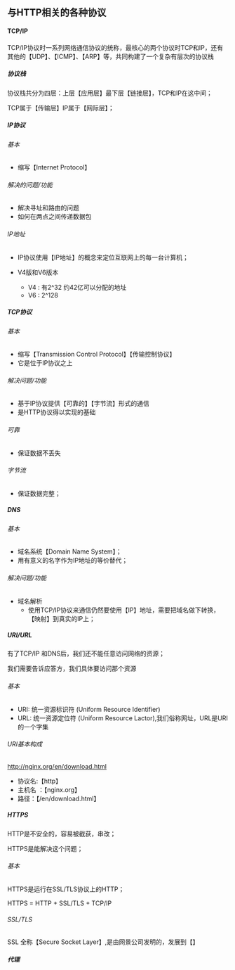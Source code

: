 ## 与HTTP相关的各种协议

#### TCP/IP

TCP/IP协议时一系列网络通信协议的统称，最核心的两个协议时TCP和IP，还有其他的【UDP】、【ICMP】、【ARP】等，共同构建了一个复杂有层次的协议栈

##### 协议栈

协议栈共分为四层：上层【应用层】最下层【链接层】，TCP和IP在这中间；

TCP属于【传输层】IP属于【网际层】；

##### IP协议

###### 基本

- 缩写【Internet Protocol】

###### 解决的问题/功能

- 解决寻址和路由的问题
- 如何在两点之间传递数据包

###### IP地址

- IP协议使用【IP地址】的概念来定位互联网上的每一台计算机；

- V4版和V6版本
  - V4 : 有2^32 约42亿可以分配的地址
  - V6 : 2^128 

##### TCP协议

###### 基本

- 缩写【Transmission Control Protocol】【传输控制协议】
- 它是位于IP协议之上

###### 解决问题/功能

- 基于IP协议提供【可靠的】【字节流】形式的通信
- 是HTTP协议得以实现的基础

###### 可靠

- 保证数据不丢失

###### 字节流

- 保证数据完整；

##### DNS

###### 基本

- 域名系统【Domain Name System】；
- 用有意义的名字作为IP地址的等价替代；

###### 解决问题/功能

- 域名解析
  - 使用TCP/IP协议来通信仍然要使用【IP】地址，需要把域名做下转换，【映射】到真实的IP上；

##### URI/URL

有了TCP/IP 和DNS后，我们还不能任意访问网络的资源；

我们需要告诉应答方，我们具体要访问那个资源

###### 基本

- URI:  统一资源标识符 (Uniform Resource Identifier)
- URL: 统一资源定位符 (Uniform Resource Lactor),我们俗称网址，URL是URI的一个字集

###### URI基本构成

http://nginx.org/en/download.html

- 协议名:【http】
- 主机名 ：【nginx.org】
- 路径：【/en/download.html】

##### HTTPS

HTTP是不安全的，容易被截获，串改；

HTTPS是能解决这个问题；

###### 基本

HTTPS是运行在SSL/TLS协议上的HTTP；

HTTPS = HTTP + SSL/TLS + TCP/IP

###### SSL/TLS

SSL 全称【Secure Socket Layer】,是由网景公司发明的，发展到【】

##### 代理



